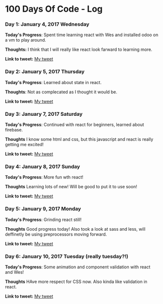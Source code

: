 # 100 Days Of Code - Log

### Day 1: January 4, 2017 Wednesday

**Today's Progress**: Spent time learning react with Wes and installed odoo on a vm to play around.

**Thoughts:** I think that I will really like react look farward to learning more.

**Link to tweet:** [My tweet](https://twitter.com/techieJesse/status/817207674697875456)

### Day 2: January 5, 2017 Thursday

**Today's Progress**: Learned about state in react.

**Thoughts**: Not as complecated as I thought it would be.

**Link to tweet:** [My tweet](https://twitter.com/techieJesse/status/817208096258981889)

### Day 3: January 7, 2017 Saturday

**Today's Progress**: Continued with react for beginners, learned about firebase.

**Thoughts** I know some html and css, but this javascript and react is really getting me excited!

**Link to tweet:** [My tweet](https://twitter.com/techieJesse/status/817845403307671553)

### Day 4: January 8, 2017 Sunday

**Today's Progress**: More fun wth react!

**Thoughts** Learning lots of new! Will be good to put it to use soon!

**Link to tweet:** [My tweet](https://twitter.com/techieJesse/status/818628690133315585)

### Day 5: January 9, 2017 Monday

**Today's Progress**: Grinding react still!

**Thoughts** Good progress today! Also took a look at sass and less, will deffinetly be using preprocessors moving forward.

**Link to tweet:** [My tweet](https://twitter.com/techieJesse/status/818683166961651712)

### Day 6: January 10, 2017 Tuesday (really tuesday?!)

**Today's Progress**: Some animation and component validation with react and Wes!

**Thoughts** HAve more respect for CSS now. Also kinda like validation in react.

**Link to tweet:** [My tweet](https://twitter.com/techieJesse/status/819036833380237313)

